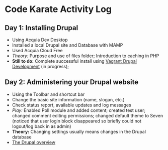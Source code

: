 # Code Karate Activity Log

## Day 1: Installing Drupal
- Using Acquia Dev Desktop
- Installed a local Drupal site and Database with MAMP
- Used Acquia Cloud Free
- *Theory:* Purpose and use of files folder; Introduction to caching in PHP
- **Still to do:** Complete successful install using [Vagrant Drupal Development](https://www.drupal.org/node/2008758?utm_source=Drupal+Basics+Guide+%28Daily+Email%29&utm_campaign=34c5c273ef-Drupal_Basics_Course_Day1&utm_medium=email&utm_term=0_62853d349e-34c5c273ef-336738877&mc_cid=34c5c273ef&mc_eid=2356d42857) (in progress);

## Day 2: Administering your Drupal website
- Using the Toolbar and shortcut bar
- Change the basic site information (name, slogan, etc.)
- Check status report, available updates and log messages
- *Play:* Enabled Poll module and added content; created test user; changed comment editing permissions; changed default theme to Seven (noticed that user login block disappeared so briefly could not logout/log back in as admin)
- **Theory:** Changing settings usually means changes in the Drupal database
- [The Drupal overview](https://www.drupal.org/getting-started/before/overview)